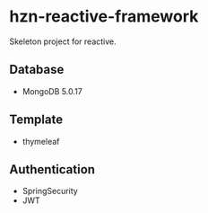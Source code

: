 # hzn-reactive-framework
Skeleton project for reactive.

## Database
- MongoDB 5.0.17

## Template
- thymeleaf

## Authentication
- SpringSecurity
- JWT

